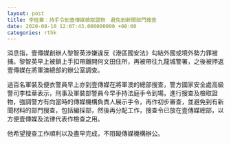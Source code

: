 ```yaml
---
layout: post
title: 李桂華：持手令到壹傳媒檢取證物　避免到新聞部門搜查
date: 2020-08-10 12:07:43.000000000 +08:00
categories: rthk
---
```


消息指，壹傳媒創辦人黎智英涉嫌違反《港區國安法》勾結外國或境外勢力罪被捕。黎智英早上被鎖上手扣帶離開何文田住所，再被帶往九龍城警署，之後被押返壹傳媒在將軍澳總部的辦公室調查。

過百名軍裝及便衣警員早上亦到壹傳媒在將軍澳的總部搜查，警方國家安全處高級警司李桂華表示，刑事及軍裝部警員今早手持法庭手令到場，進行搜查及檢取證物，強調警方有向當時的傳媒機構負責人展示手令，再作初步審查，並避免到有新聞材料的部門搜查，包括編採部，然後再分配工作，搜查令已放在壹傳媒總部，以方便壹傳媒及法律代表作檢查之用。

他希望搜查工作順利以及盡早完成，不阻礙傳媒機構辦公。
